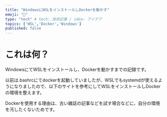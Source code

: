 ```yaml
---
title: "WindowsにWSLをインストールしDockerを動かす"
emoji: "🎉"
type: "tech" # tech: 技術記事 / idea: アイデア
topics: ['WSL','Docker','Windows']
published: false
---
```


# これは何？

WindowsにてWSLをインストールし、Dockerを動かすまでの記録です。

以前は.bashrcにてdockerを起動していましたが、WSLでもsystemdが使えるようになりましたので、以下のサイトを参考にしてWSLをインストールしDockerの環境を整えます。

Dockerを使用する理由は、古い雑誌の記事などを試す場合などに、自分の環境を汚したくないためです。

